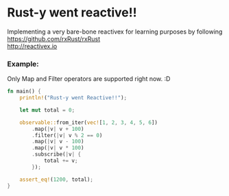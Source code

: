 # Rust-y went reactive!!

Implementing a very bare-bone reactivex for learning purposes by following https://github.com/rxRust/rxRust  
http://reactivex.io

### Example:

Only Map and Filter operators are supported right now. :D

```rust
fn main() {
    println!("Rust-y went Reactive!!");

    let mut total = 0;

    observable::from_iter(vec![1, 2, 3, 4, 5, 6])
        .map(|v| v + 100)
        .filter(|v| v % 2 == 0)
        .map(|v| v - 100)
        .map(|v| v * 100)
        .subscribe(|v| {
            total += v;
        });

    assert_eq!(1200, total);
}
```
